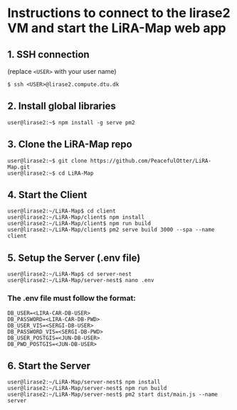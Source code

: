
# Instructions to connect to the lirase2 VM and start the LiRA-Map web app

## 1. SSH connection

(replace `<USER>` with your user name)
```console
$ ssh <USER>@lirase2.compute.dtu.dk
```

## 2. Install global libraries

```console
user@lirase2:~$ npm install -g serve pm2
```

## 3. Clone the LiRA-Map repo
```console
user@lirase2:~$ git clone https://github.com/PeacefulOtter/LiRA-Map.git
user@lirase2:~$ cd LiRA-Map
```

## 4. Start the Client 
```console
user@lirase2:~/LiRA-Map$ cd client
user@lirase2:~/LiRA-Map/client$ npm install
user@lirase2:~/LiRA-Map/client$ npm run build
user@lirase2:~/LiRA-Map/client$ pm2 serve build 3000 --spa --name client
```

## 5. Setup the Server (.env file)

```console
user@lirase2:~/LiRA-Map$ cd server-nest
user@lirase2:~/LiRA-Map/server-nest$ nano .env
```

### The .env file must follow the format:
```
DB_USER=<LIRA-CAR-DB-USER>
DB_PASSWORD=<LIRA-CAR-DB-PWD>
DB_USER_VIS=<SERGI-DB-USER>
DB_PASSWORD_VIS=<SERGI-DB-PWD>
DB_USER_POSTGIS=<JUN-DB-USER>
DB_PWD_POSTGIS=<JUN-DB-USER>
```

## 6. Start the Server
```console
user@lirase2:~/LiRA-Map/server-nest$ npm install
user@lirase2:~/LiRA-Map/server-nest$ npm run build
user@lirase2:~/LiRA-Map/server-nest$ pm2 start dist/main.js --name server
```
